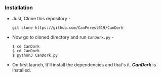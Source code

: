 ### Installation

- Just, Clone this repository -
  ```
  git clone https://github.com/CanPerest019/CanDork
  ```

- Now go to cloned directory and run `CanDork.py` -
  ```
  $ cd CanDork
  $ cd CanDork
  $ python3 CanDork.py
  ```

- On first launch, It'll install the dependencies and that's it. ***CanDork*** is installed.

##
